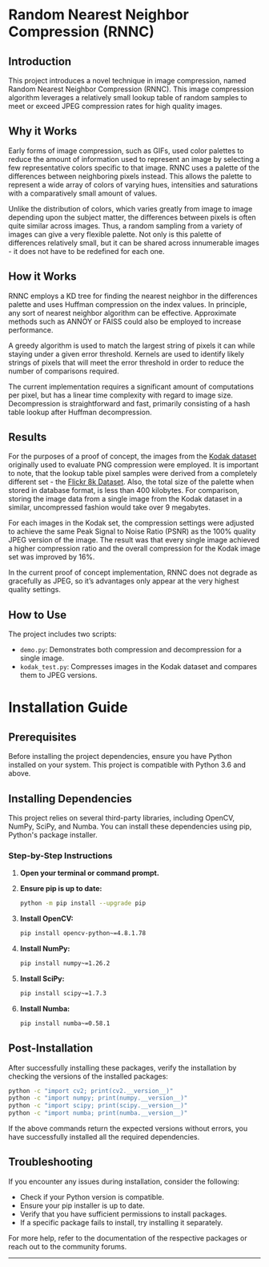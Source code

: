 # Random Nearest Neighbor Compression (RNNC)

## Introduction
This project introduces a novel technique in image compression, named Random Nearest Neighbor Compression (RNNC). This image compression algorithm leverages a relatively small lookup table of random samples to meet or exceed JPEG compression rates for high quality images.

## Why it Works
Early forms of image compression, such as GIFs, used color palettes to reduce the amount of information used to represent an image by selecting a few representative colors specific to that image. RNNC uses a palette of the differences between neighboring pixels instead. This allows the palette to represent a wide array of colors of varying hues, intensities and saturations with a comparatively small amount of values.

Unlike the distribution of colors, which varies greatly from image to image depending upon the subject matter, the differences between pixels is often quite similar across images. Thus, a random sampling from a variety of images can give a very flexible palette. Not only is this palette of differences relatively small, but it can be shared across innumerable images - it does not have to be redefined for each one.


## How it Works
RNNC employs a KD tree for finding the nearest neighbor in the differences palette and uses Huffman compression on the index values. In principle, any sort of nearest neighbor algorithm can be effective. Approximate methods such as ANNOY or FAISS could also be employed to increase performance.

A greedy algorithm is used to match the largest string of pixels it can while staying under a given error threshold. Kernels are used to identify likely strings of pixels that will meet the error threshold in order to reduce the number of comparisons required.

The current implementation requires a significant amount of computations per pixel, but has a linear time complexity with regard to image size. Decompression is straightforward and fast, primarily consisting of a hash table lookup after Huffman decompression.

## Results
For the purposes of a proof of concept, the images from the [Kodak dataset](https://r0k.us/graphics/kodak/) originally used to evaluate PNG compression were employed. It is important to note, that the lookup table pixel samples were derived from a completely different set - the [Flickr 8k Dataset](https://www.kaggle.com/datasets/adityajn105/flickr8k). Also, the total size of the palette when stored in database format, is less than 400 kilobytes. For comparison, storing the image data from a single image from the Kodak dataset in a similar, uncompressed fashion would take over 9 megabytes. 

For each images in the Kodak set, the compression settings were adjusted to achieve the same Peak Signal to Noise Ratio (PSNR) as the 100% quality JPEG version of the image. The result was that every single image achieved a higher compression ratio and the overall compression for the Kodak image set was improved by 16%. 

In the current proof of concept implementation, RNNC does not degrade as gracefully as JPEG, so it’s advantages only appear at the very highest quality settings.


## How to Use
The project includes two scripts:
- `demo.py`: Demonstrates both compression and decompression for a single image.
- `kodak_test.py`: Compresses images in the Kodak dataset and compares them to JPEG versions.


# Installation Guide

## Prerequisites
Before installing the project dependencies, ensure you have Python installed on your system. This project is compatible with Python 3.6 and above.

## Installing Dependencies
This project relies on several third-party libraries, including OpenCV, NumPy, SciPy, and Numba. You can install these dependencies using pip, Python's package installer.

### Step-by-Step Instructions

1. **Open your terminal or command prompt.**

2. **Ensure pip is up to date:**
   ```bash
   python -m pip install --upgrade pip
   ```

3. **Install OpenCV:**
   ```bash
   pip install opencv-python~=4.8.1.78
   ```

4. **Install NumPy:**
   ```bash
   pip install numpy~=1.26.2
   ```

5. **Install SciPy:**
   ```bash
   pip install scipy~=1.7.3
   ```

6. **Install Numba:**
   ```bash
   pip install numba~=0.58.1
   ```

## Post-Installation
After successfully installing these packages, verify the installation by checking the versions of the installed packages:

```bash
python -c "import cv2; print(cv2.__version__)"
python -c "import numpy; print(numpy.__version__)"
python -c "import scipy; print(scipy.__version__)"
python -c "import numba; print(numba.__version__)"
```

If the above commands return the expected versions without errors, you have successfully installed all the required dependencies.

## Troubleshooting
If you encounter any issues during installation, consider the following:
- Check if your Python version is compatible.
- Ensure your pip installer is up to date.
- Verify that you have sufficient permissions to install packages.
- If a specific package fails to install, try installing it separately.

For more help, refer to the documentation of the respective packages or reach out to the community forums.


---